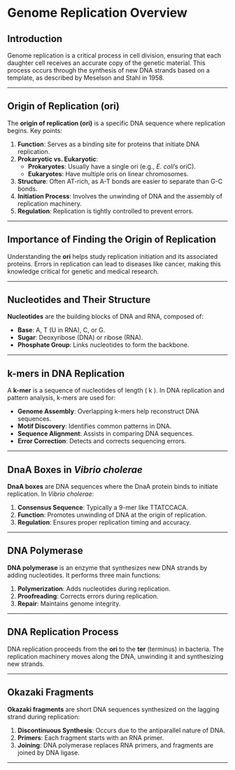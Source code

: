 # Genome Replication Overview

## Introduction
Genome replication is a critical process in cell division, ensuring that each daughter cell receives an accurate copy of the genetic material. This process occurs through the synthesis of new DNA strands based on a template, as described by Meselson and Stahl in 1958.

--- 

## Origin of Replication (ori)
The **origin of replication (ori)** is a specific DNA sequence where replication begins. Key points:

1. **Function**: Serves as a binding site for proteins that initiate DNA replication.
2. **Prokaryotic vs. Eukaryotic**:
   - **Prokaryotes**: Usually have a single ori (e.g., *E. coli*’s oriC).
   - **Eukaryotes**: Have multiple oris on linear chromosomes.
3. **Structure**: Often AT-rich, as A-T bonds are easier to separate than G-C bonds.
4. **Initiation Process**: Involves the unwinding of DNA and the assembly of replication machinery.
5. **Regulation**: Replication is tightly controlled to prevent errors.

---

## Importance of Finding the Origin of Replication
Understanding the **ori** helps study replication initiation and its associated proteins. Errors in replication can lead to diseases like cancer, making this knowledge critical for genetic and medical research.

---

## Nucleotides and Their Structure
**Nucleotides** are the building blocks of DNA and RNA, composed of:
- **Base**: A, T (U in RNA), C, or G.
- **Sugar**: Deoxyribose (DNA) or ribose (RNA).
- **Phosphate Group**: Links nucleotides to form the backbone.

---

## k-mers in DNA Replication
A **k-mer** is a sequence of nucleotides of length \( k \). In DNA replication and pattern analysis, k-mers are used for:

- **Genome Assembly**: Overlapping k-mers help reconstruct DNA sequences.
- **Motif Discovery**: Identifies common patterns in DNA.
- **Sequence Alignment**: Assists in comparing DNA sequences.
- **Error Correction**: Detects and corrects sequencing errors.

---

## DnaA Boxes in *Vibrio cholerae*
**DnaA boxes** are DNA sequences where the DnaA protein binds to initiate replication. In *Vibrio cholerae*:

1. **Consensus Sequence**: Typically a 9-mer like TTATCCACA.
2. **Function**: Promotes unwinding of DNA at the origin of replication.
3. **Regulation**: Ensures proper replication timing and accuracy.

---

## DNA Polymerase
**DNA polymerase** is an enzyme that synthesizes new DNA strands by adding nucleotides. It performs three main functions:

1. **Polymerization**: Adds nucleotides during replication.
2. **Proofreading**: Corrects errors during replication.
3. **Repair**: Maintains genome integrity.

---

## DNA Replication Process
DNA replication proceeds from the **ori** to the **ter** (terminus) in bacteria. The replication machinery moves along the DNA, unwinding it and synthesizing new strands.

---

## Okazaki Fragments
**Okazaki fragments** are short DNA sequences synthesized on the lagging strand during replication:

1. **Discontinuous Synthesis**: Occurs due to the antiparallel nature of DNA.
2. **Primers**: Each fragment starts with an RNA primer.
3. **Joining**: DNA polymerase replaces RNA primers, and fragments are joined by DNA ligase.

---

